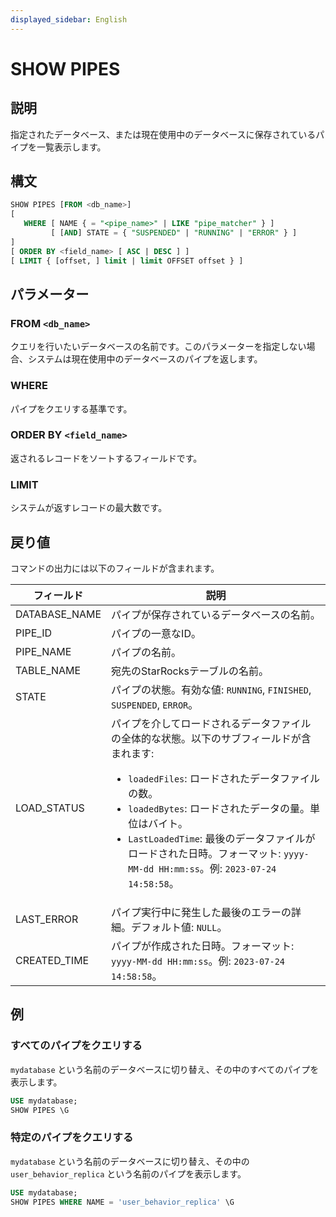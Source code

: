 ```yaml
---
displayed_sidebar: English
---
```


# SHOW PIPES

## 説明

指定されたデータベース、または現在使用中のデータベースに保存されているパイプを一覧表示します。

## 構文

```SQL
SHOW PIPES [FROM <db_name>]
[
   WHERE [ NAME { = "<pipe_name>" | LIKE "pipe_matcher" } ]
         [ [AND] STATE = { "SUSPENDED" | "RUNNING" | "ERROR" } ]
]
[ ORDER BY <field_name> [ ASC | DESC ] ]
[ LIMIT { [offset, ] limit | limit OFFSET offset } ]
```

## パラメーター

### FROM `<db_name>`

クエリを行いたいデータベースの名前です。このパラメーターを指定しない場合、システムは現在使用中のデータベースのパイプを返します。

### WHERE

パイプをクエリする基準です。

### ORDER BY `<field_name>`

返されるレコードをソートするフィールドです。

### LIMIT

システムが返すレコードの最大数です。

## 戻り値

コマンドの出力には以下のフィールドが含まれます。

| **フィールド** | **説明**                                              |
| --------------- | ------------------------------------------------------ |
| DATABASE_NAME   | パイプが保存されているデータベースの名前。            |
| PIPE_ID         | パイプの一意なID。                                     |
| PIPE_NAME       | パイプの名前。                                         |
| TABLE_NAME      | 宛先のStarRocksテーブルの名前。                        |
| STATE           | パイプの状態。有効な値: `RUNNING`, `FINISHED`, `SUSPENDED`, `ERROR`。 |
| LOAD_STATUS     | パイプを介してロードされるデータファイルの全体的な状態。以下のサブフィールドが含まれます:<ul><li>`loadedFiles`: ロードされたデータファイルの数。</li><li>`loadedBytes`: ロードされたデータの量。単位はバイト。</li><li>`LastLoadedTime`: 最後のデータファイルがロードされた日時。フォーマット: `yyyy-MM-dd HH:mm:ss`。例: `2023-07-24 14:58:58`。</li></ul> |
| LAST_ERROR      | パイプ実行中に発生した最後のエラーの詳細。デフォルト値: `NULL`。 |
| CREATED_TIME    | パイプが作成された日時。フォーマット: `yyyy-MM-dd HH:mm:ss`。例: `2023-07-24 14:58:58`。 |

## 例

### すべてのパイプをクエリする

`mydatabase` という名前のデータベースに切り替え、その中のすべてのパイプを表示します。

```SQL
USE mydatabase;
SHOW PIPES \G
```

### 特定のパイプをクエリする

`mydatabase` という名前のデータベースに切り替え、その中の `user_behavior_replica` という名前のパイプを表示します。

```SQL
USE mydatabase;
SHOW PIPES WHERE NAME = 'user_behavior_replica' \G
```
